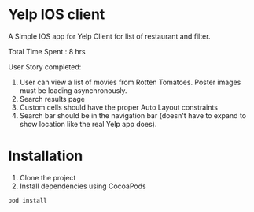 Yelp IOS client
==============

A Simple IOS app for Yelp Client for list of restaurant and filter.

Total Time Spent : 8 hrs

User Story completed:

1. User can view a list of movies from Rotten Tomatoes. Poster images must be loading asynchronously.
2. Search results page
3. Custom cells should have the proper Auto Layout constraints
4. Search bar should be in the navigation bar (doesn't have to expand to show location like the real Yelp app does).

# Installation
1. Clone the project
2. Install dependencies using CocoaPods
 
 `` pod install ``
